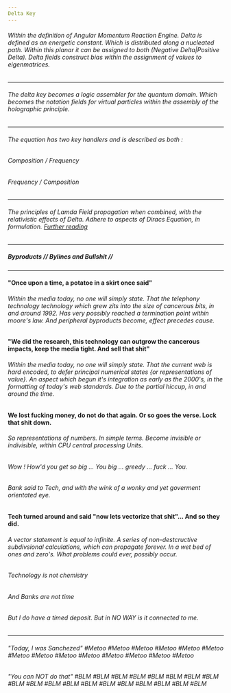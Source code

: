 ```yaml
---
Delta Key
---
```


###### Within the definition of Angular Momentum Reaction Engine. Delta is defined as an energetic constant. Which is distributed along a nucleated path. Within this planar it can be assigned to both (Negative Delta|Positive Delta). Delta fields construct bias within the assignment of values to eigenmatrices.

---

###### The delta key becomes a logic assembler for the quantum domain. Which becomes the notation fields for virtual particles within the assembly of the holographic principle.  

---

###### The equation has two key handlers and is described as both :

###### Composition / Frequency 
###### Frequency / Composition

---

###### The principles of Lamda Field propagation when combined, with the relativistic effects of Delta. Adhere to aspects of Diracs Equation, in formulation. [Further reading](https://en.m.wikipedia.org/wiki/Dirac_equation)

---

##### Byproducts // Bylines and Bullshit // 

---

#### "Once upon a time, a potatoe in a skirt once said"

###### Within the media today, no one will simply state. That the telephony technology technology which grew zits into the size of cancerous bits, in and around 1992. Has very possibly reached a termination point within moore's law. And peripheral byproducts become, effect precedes cause. 

#### "We did the research, this technology can outgrow the cancerous impacts, keep the media tight. And sell that shit"


###### Within the media today, no one will simply state. That the current web is hard encoded, to defer principal numerical states {or representations of value}. An aspect which begun it's integration as early as the 2000's, in the formatting of today's web standards. Due to the partial hiccup, in and around the time. 

#### We lost fucking money, do not do that again. Or so goes the verse. Lock that shit down. 

###### So representations of numbers. In simple terms. Become invisible or indivisible, within CPU central processing Units. 
###### Wow ! How'd you get so big ... You big ... greedy ... fuck ... You. 
###### Bank said to Tech, and with the wink of a wonky and yet goverment orientated eye.  

#### Tech turned around and said "now lets vectorize that shit"... And so they did.

###### A vector statement is equal to infinite. A series of non-destcructive subdivsional calculations, which can propagate forever. In a wet bed of ones and zero's. What problems could ever, possibly occur.

###### Technology is not chemistry
###### And Banks are not time

###### But I do have a timed deposit. But in NO WAY is it connected to me. 
---
###### "Today, I was Sanchezed" #Metoo #Metoo #Metoo #Metoo #Metoo #Metoo #Metoo #Metoo #Metoo #Metoo #Metoo #Metoo #Metoo #Metoo 
###### "You can NOT do that" #BLM #BLM #BLM #BLM #BLM #BLM #BLM #BLM #BLM #BLM #BLM #BLM #BLM #BLM #BLM #BLM #BLM #BLM #BLM 
